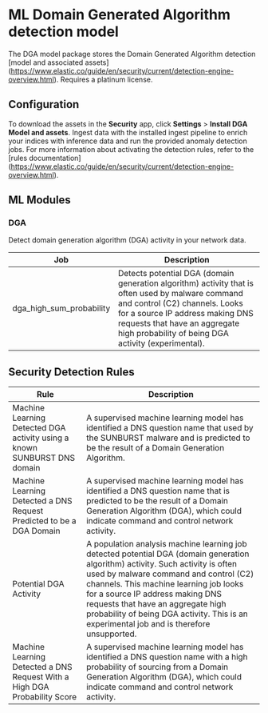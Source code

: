 # ML Domain Generated Algorithm detection model

The DGA model package stores the Domain Generated Algorithm detection [model and associated assets] (https://www.elastic.co/guide/en/security/current/detection-engine-overview.html).
Requires a platinum license.

## Configuration

To download the assets in the **Security** app, click **Settings** > **Install DGA Model and assets**.
Ingest data with the installed ingest pipeline to enrich your indices with inference data and run the provided anomaly detection jobs.
For more information about activating the detection rules, refer to the [rules documentation] (https://www.elastic.co/guide/en/security/current/detection-engine-overview.html).

## ML Modules

### DGA

Detect domain generation algorithm (DGA) activity in your network data.

| Job | Description |
|---|---|
| dga_high_sum_probability | Detects potential DGA (domain generation algorithm) activity that is often used by malware command and control (C2) channels. Looks for a source IP address making DNS requests that have an aggregate high probability of being DGA activity (experimental).| 

## Security Detection Rules

| Rule | Description |
|---|---|
| Machine Learning Detected DGA activity using a known SUNBURST DNS domain | A supervised machine learning model has identified a DNS question name that used by the SUNBURST malware and is predicted to be the result of a Domain Generation Algorithm.|
| Machine Learning Detected a DNS Request Predicted to be a DGA Domain | A supervised machine learning model has identified a DNS question name that is predicted to be the result of a Domain Generation Algorithm (DGA), which could indicate command and control network activity.|
| Potential DGA Activity | A population analysis machine learning job detected potential DGA (domain generation algorithm) activity. Such activity is often used by malware command and control (C2) channels. This machine learning job looks for a source IP address making DNS requests that have an aggregate high probability of being DGA activity. This is an experimental job and is therefore unsupported.|
| Machine Learning Detected a DNS Request With a High DGA Probability Score | A supervised machine learning model has identified a DNS question name with a high probability of sourcing from a Domain Generation Algorithm (DGA), which could indicate command and control network activity.|
